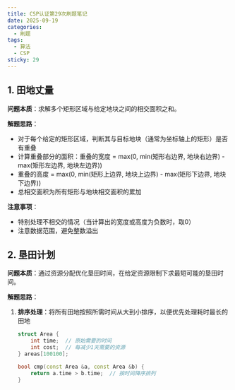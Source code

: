 ```yaml
---
title: CSP认证第29次刷题笔记
date: 2025-09-19
categories:
  - 刷题
tags:
  - 算法
  - CSP
sticky: 29
---
```


## 1. 田地丈量

**问题本质**：求解多个矩形区域与给定地块之间的相交面积之和。

**解题思路**：
- 对于每个给定的矩形区域，判断其与目标地块（通常为坐标轴上的矩形）是否有重叠
- 计算重叠部分的面积：重叠的宽度 = max(0, min(矩形右边界, 地块右边界) - max(矩形左边界, 地块左边界))
- 重叠的高度 = max(0, min(矩形上边界, 地块上边界) - max(矩形下边界, 地块下边界))
- 总相交面积为所有矩形与地块相交面积的累加

**注意事项**：
- 特别处理不相交的情况（当计算出的宽度或高度为负数时，取0）
- 注意数据范围，避免整数溢出


## 2. 垦田计划

**问题本质**：通过资源分配优化垦田时间，在给定资源限制下求最短可能的垦田时间。

**解题思路**：
1. **排序处理**：将所有田地按照所需时间从大到小排序，以便优先处理耗时最长的田地
   ```cpp
   struct Area {
       int time;  // 原始需要的时间
       int cost;  // 每减少1天需要的资源
   } areas[100100];
   
   bool cmp(const Area &a, const Area &b) {
       return a.time > b.time;  // 按时间降序排列
   }